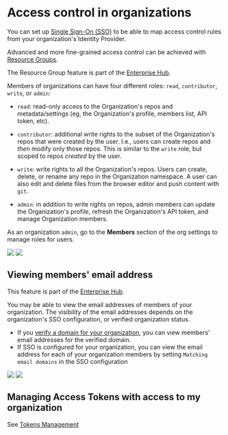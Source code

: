 # Access control in organizations

<Tip>

You can set up [Single Sign-On (SSO)](./security-sso) to be able to map access control rules from your organization's Identity Provider.

</Tip>

<Tip>

Advanced and more fine-grained access control can be achieved with [Resource Groups](./security-resource-groups).

The Resource Group feature is part of the <a href="https://huggingface.co/enterprise">Enterprise Hub</a>.

</Tip>

Members of organizations can have four different roles: `read`, `contributor`, `write`, or `admin`:

- `read`: read-only access to the Organization's repos and metadata/settings (eg, the Organization's profile, members list, API token, etc).

- `contributor`: additional write rights to the subset of the Organization's repos that were created by the user. I.e., users can create repos and _then_ modify only those repos. This is similar to the `write` role, but scoped to repos _created_ by the user.

- `write`: write rights to all the Organization's repos. Users can create, delete, or rename any repo in the Organization namespace. A user can also edit and delete files from the browser editor and push content with `git`.

- `admin`: in addition to write rights on repos, admin members can update the Organization's profile, refresh the Organization's API token, and manage Organization members.

As an organization `admin`, go to the **Members** section of the org settings to manage roles for users.

<div class="flex justify-center">
<img class="block dark:hidden" src="https://huggingface.co/datasets/huggingface/documentation-images/resolve/main/hub/org-members-page.png"/>
<img class="hidden dark:block" src="https://huggingface.co/datasets/huggingface/documentation-images/resolve/main/hub/org-members-page-dark.png"/>
</div>

## Viewing members' email address

<Tip warning={true}>
This feature is part of the <a href="https://huggingface.co/enterprise">Enterprise Hub</a>.
</Tip>

You may be able to view the email addresses of members of your organization. The visibility of the email addresses depends on the organization's SSO configuration, or verified organization status.

- If you [verify a domain for your organization](./organizations-managing#organization-domain-name), you can view members' email addresses for the verified domain.
- If SSO is configured for your organization, you can view the email address for each of your organization members by setting `Matching email domains` in the SSO configuration

<div class="flex justify-center">
<img class="block dark:hidden" src="https://huggingface.co/datasets/huggingface/documentation-images/resolve/main/hub/org-members-page-emails.png"/>
<img class="hidden dark:block" src="https://huggingface.co/datasets/huggingface/documentation-images/resolve/main/hub/org-members-page-emails-dark.png"/>
</div>

## Managing Access Tokens with access to my organization

See [Tokens Management](./enterprise-hub-tokens-management)
